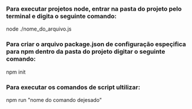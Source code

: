 ### Para executar projetos node, entrar na pasta do projeto pelo terminal e digita o seguinte comando:
node ./nome_do_arquivo.js

### Para criar o arquivo package.json de configuração espeçifica para npm dentro da pasta do projeto digitar o seguinte comando:
npm init

### Para executar os comandos de script ultilizar:
npm run "nome do comando dejesado"